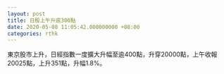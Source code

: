 ```yaml
---
layout: post
title: 日股上午升逾300點
date: 2020-05-08 11:05:42.000000000 +08:00
categories: rthk
---
```


東京股市上升，日經指數一度擴大升幅至逾400點，升穿20000點，上午收報20025點，上升351點，升幅1.8%。
